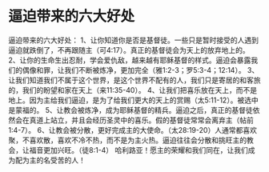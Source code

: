 # 逼迫带来的六大好处



逼迫带来的六大好处：
    1、让你知道你是否是基督徒。一些只是暂时接受的人遇到逼迫就跌倒了，不再跟随主（可4:17）。真正的基督徒会为天上的放弃地上的。
    2、让你的生命生出忍耐，学会爱仇敌，越来越有耶稣基督的样式。逼迫会暴露我们的偶像和罪，让我们不断被炼净，更加完全（雅1:2-3；罗5:3-4；12:14）。
    3、让我们知道我们不属于这个世界，是这个世界不配有的人，我们只是寄居的和客旅的，我们的盼望和家在天上（来11:35-40）。
    4、让我们把喜乐放在天上，而不是地上。因为主给我们逼迫，是为了给我们更大的天上的赏赐（太5:11-12）。被选中是蒙福的。
    5、让教会被炼净，成为耶稣基督的精兵。逼迫之后，真正的基督徒依然会在真道上站立，并且会经历圣灵中的喜乐。假的基督徒常常会离弃主（帖前1:4-7）。
    6、让教会被分散，更好完成主的大使命。（太28:19-20）人通常都喜欢聚，不喜欢散，喜欢不冷不热，而不是为主火热。逼迫往往会分散和挑旺主的教会，让福音更加兴旺。（徒8:1-4）
    哈利路亚！愿主的荣耀和我们同在，让我们成为配为主的名受苦的人！